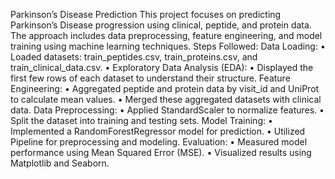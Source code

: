Parkinson’s Disease Prediction
This project focuses on predicting Parkinson’s Disease progression using clinical, peptide, and protein data. The approach includes data preprocessing, feature engineering, and model training using machine learning techniques.
Steps Followed:
Data Loading:
	•	Loaded datasets: train_peptides.csv, train_proteins.csv, and train_clinical_data.csv.
	•	Exploratory Data Analysis (EDA):
	•	Displayed the first few rows of each dataset to understand their structure.
Feature Engineering:
	•	Aggregated peptide and protein data by visit_id and UniProt to calculate mean values.
	•	Merged these aggregated datasets with clinical data.
Data Preprocessing:
	•	Applied StandardScaler to normalize features.
	•	Split the dataset into training and testing sets.
Model Training:
	•	Implemented a RandomForestRegressor model for prediction.
	•	Utilized Pipeline for preprocessing and modeling.
Evaluation:
	•	Measured model performance using Mean Squared Error (MSE).
	•	Visualized results using Matplotlib and Seaborn.

